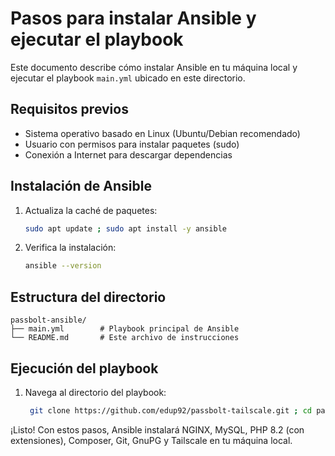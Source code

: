 # Pasos para instalar Ansible y ejecutar el playbook

Este documento describe cómo instalar Ansible en tu máquina local y ejecutar el playbook `main.yml` ubicado en este directorio.

## Requisitos previos

- Sistema operativo basado en Linux (Ubuntu/Debian recomendado)
- Usuario con permisos para instalar paquetes (sudo)
- Conexión a Internet para descargar dependencias

## Instalación de Ansible

1. Actualiza la caché de paquetes:

   ```bash
   sudo apt update ; sudo apt install -y ansible
   ```

3. Verifica la instalación:

   ```bash
   ansible --version
   ```

## Estructura del directorio

```
passbolt-ansible/
├── main.yml        # Playbook principal de Ansible
└── README.md       # Este archivo de instrucciones
```

## Ejecución del playbook

1. Navega al directorio del playbook:

   ```bash
    git clone https://github.com/edup92/passbolt-tailscale.git ; cd passbolt-ansible ; ansible-playbook main.yml --connection=local

¡Listo! Con estos pasos, Ansible instalará NGINX, MySQL, PHP 8.2 (con extensiones), Composer, Git, GnuPG y Tailscale en tu máquina local.
